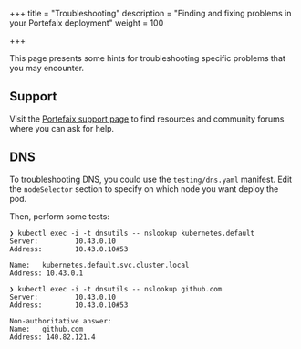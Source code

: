 +++
title = "Troubleshooting"
description = "Finding and fixing problems in your Portefaix deployment"
weight = 100

+++

This page presents some hints for troubleshooting specific problems that you
may encounter.

## Support

Visit the [Portefaix support page](/docs/other-guides/support/) to find resources
and community forums where you can ask for help.

## DNS

To troubleshooting DNS, you could use the `testing/dns.yaml` manifest.
Edit the `nodeSelector` section to specify on which node you want deploy the pod.

Then, perform some tests:

```shell
❯ kubectl exec -i -t dnsutils -- nslookup kubernetes.default
Server:         10.43.0.10
Address:        10.43.0.10#53

Name:   kubernetes.default.svc.cluster.local
Address: 10.43.0.1
```

```shell
❯ kubectl exec -i -t dnsutils -- nslookup github.com
Server:         10.43.0.10
Address:        10.43.0.10#53

Non-authoritative answer:
Name:   github.com
Address: 140.82.121.4
```
